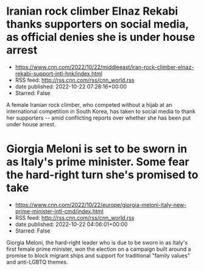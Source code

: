 # Iranian rock climber Elnaz Rekabi thanks supporters on social media, as official denies she is under house arrest
 - https://www.cnn.com/2022/10/22/middleeast/iran-rock-climber-elnaz-rekabi-support-intl-hnk/index.html
 - RSS feed: http://rss.cnn.com/rss/cnn_world.rss
 - date published: 2022-10-22 07:28:16+00:00
 - Starred: False

A female Iranian rock climber, who competed without a hijab at an international competition in South Korea, has taken to social media to thank her supporters -- amid conflicting reports over whether she has been put under house arrest.

# Giorgia Meloni is set to be sworn in as Italy's prime minister. Some fear the hard-right turn she's promised to take
 - https://www.cnn.com/2022/10/22/europe/giorgia-meloni-italy-new-prime-minister-intl-cmd/index.html
 - RSS feed: http://rss.cnn.com/rss/cnn_world.rss
 - date published: 2022-10-22 04:06:01+00:00
 - Starred: False

Giorgia Meloni, the hard-right leader who is due to be sworn in as Italy's first female prime minister, won the election on a campaign built around a promise to block migrant ships and support for traditional "family values" and anti-LGBTQ themes.

